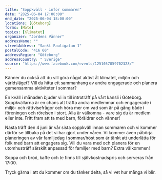 ```yaml
---
title: "Soppkväll - inför sommaren"
date: "2025-06-04 17:00:00"
end_date: "2025-06-04 18:00:00"
locations: [Göteborg]
forms: [Möte]
topics: [Klimatet]
organizer: "Jordens Vänner"
addressName: ""
streetAddress: "Sankt Pauligatan 1"
postalCode: "416 60"
addressRegion: "Göteborg"
addressCountry: " Sverige"
source: "https://www.facebook.com/events/1251057059702328/"
---
```

Känner du också att du vill göra något aktivt åt klimatet, miljön och världsläget? Vill du hitta ett sammanhang av andra engagerade och planera gemensamma aktiviteter i sommar?

En kväll i månaden bjuder vi in till introträff på vårt kansli i Göteborg. Soppkvällarna är en chans att träffa andra medlemmar och engagerade i miljö- och rättvisefrågor och höra mer om vad som är på gång både i föreningen och rörelsen i stort. Alla är välkomna - vare sig du är medlem eller inte. Fritt fram att ta med barn, föräldrar och vänner! 

Nästa träff den 4 juni är vår sista soppkväll innan sommaren och vi kommer därför se tillbaka på det vi har gjort under våren. Vi kommer även påbörja planeringen av vår familjedag i sommar/höst som är tänkt att underlätta för folk med barn att engagera sig. Vill du vara med och planera för en utomhusträff särskilt anpassad för familjer med barn? Extra välkommen! 

Soppa och bröd, kaffe och te finns till självkostnadspris och serveras från 17:00.

Tryck gärna i att du kommer om du tänker delta, så vi vet hur många vi blir.